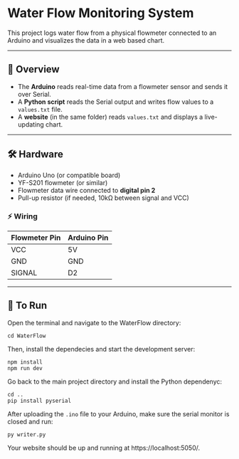 # Water Flow Monitoring System

This project logs water flow from a physical flowmeter connected to an Arduino and visualizes the data in a web based chart.

---

## 🧠 Overview

- The **Arduino** reads real-time data from a flowmeter sensor and sends it over Serial.
- A **Python script** reads the Serial output and writes flow values to a `values.txt` file.
- A **website** (in the same folder) reads `values.txt` and displays a live-updating chart.

---

## 🛠️ Hardware

- Arduino Uno (or compatible board)
- YF-S201 flowmeter (or similar)
- Flowmeter data wire connected to **digital pin 2**
- Pull-up resistor (if needed, 10kΩ between signal and VCC)

### ⚡ Wiring

| Flowmeter Pin | Arduino Pin |
|---------------|-------------|
| VCC           | 5V          |
| GND           | GND         |
| SIGNAL        | D2          |

---

## 🔌 To Run

Open the terminal and navigate to the WaterFlow directory:
```batch
cd WaterFlow
```
Then, install the dependecies and start the development server:
```batch
npm install
npm run dev
```
Go back to the main project directory and install the Python dependenyc:
```batch
cd ..
pip install pyserial
```
After uploading the `.ino` file to your Arduino, make sure the serial monitor is closed and run:
```batch
py writer.py
```

Your website should be up and running at https://localhost:5050/.
